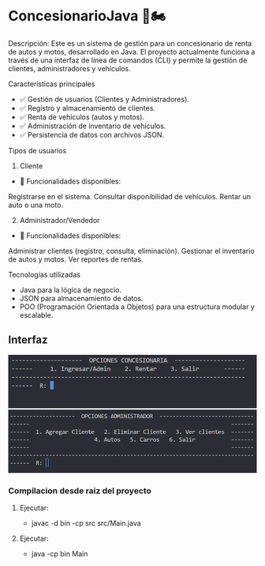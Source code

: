 # ConcesionarioJava 🚗🏍️

Descripción:
Este es un sistema de gestión para un concesionario de renta de autos y motos, desarrollado en Java. El proyecto actualmente funciona a través de una interfaz de línea de comandos (CLI) y permite la gestión de clientes, administradores y vehículos.

Características principales
  - ✅ Gestión de usuarios (Clientes y Administradores).
  - ✅ Registro y almacenamiento de clientes.
  - ✅ Renta de vehículos (autos y motos).
  - ✅ Administración de inventario de vehículos.
  - ✅ Persistencia de datos con archivos JSON.

Tipos de usuarios
1. Cliente
  - 👤 Funcionalidades disponibles:

Registrarse en el sistema.
Consultar disponibilidad de vehículos.
Rentar un auto o una moto.

2. Administrador/Vendedor
  - 🔑 Funcionalidades disponibles:

Administrar clientes (registro, consulta, eliminación).
Gestionar el inventario de autos y motos.
Ver reportes de rentas.


Tecnologías utilizadas
  - Java para la lógica de negocio.
  - JSON para almacenamiento de datos.
  - POO (Programación Orientada a Objetos) para una estructura modular y escalable.




## Interfaz

![](https://github.com/Belceb45/ConcesionarioJava/blob/fd6ee9b791b08b7b3d1ea2e619e76ab62825b514/ejemplos_git.png)
![](https://github.com/Belceb45/ConcesionarioJava/blob/b8337d0b27e8b84812039aa2e9f62fc03b2d323d/ejemploAdmin_git.png)

### Compilacion desde raiz del proyecto

1. Ejecutar:
   - javac -d bin -cp src src/Main.java

2. Ejecutar:
   - java -cp bin Main

